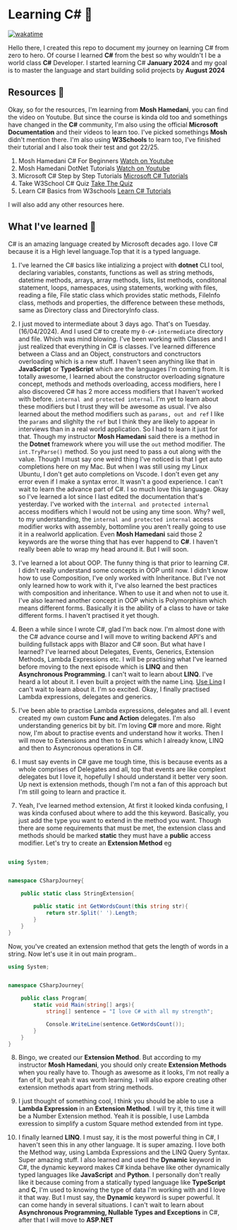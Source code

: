 # Learning C# 🚀

[![wakatime](https://wakatime.com/badge/user/1cf7c976-595a-4fc7-a7c4-324b43a74aca/project/018dbe09-ae67-4e81-8249-ffee6e8c43fd.svg)](https://wakatime.com/badge/user/1cf7c976-595a-4fc7-a7c4-324b43a74aca/project/018dbe09-ae67-4e81-8249-ffee6e8c43fd)

Hello there, I created this repo to document my journey on learning C# from zero to hero. Of course I learned **C#** from the best so why wouldn't I be a world class **C#** Developer. I started learning C# **January 2024** and my goal is to master the language and start building solid projects by **August 2024**

## Resources 👜

Okay, so for the resources, I'm learning from **Mosh Hamedani**, you can find the video on Youtube. But since the course is kinda old too and somethings have changed in the **C#** community, I'm also using the official **Microsoft Documentation** and their videos to learn too. I've picked somethings **Mosh** didn't mention there. I'm also using **W3Schools** to learn too, I've finished their tutorial and I also took their test and got 22/25.

1. Mosh Hamedani C# For Beginners [Watch on Youtube](https://www.youtube.com/watch?v=gfkTfcpWqAY&pp=ygUQbW9zaCBoYW1lZGFuaSBDIw%3D%3D)
2. Mosh Hamedani DotNet Tutorials [Watch on Youtube](https://www.youtube.com/watch?v=gfkTfcpWqAY&list=PLTjRvDozrdlz3_FPXwb6lX_HoGXa09Yef)
3. Microsoft C# Step by Step Tutorials [Microsoft C# Tutorials](https://learn.microsoft.com/en-us/dotnet/csharp/tour-of-csharp/)
4. Take W3School C# Quiz [Take The Quiz](https://www.w3schools.com/quiztest/quiztest.asp?qtest=CS)
5. Learn C# Basics from W3schools [Learn C# Tutorials](https://www.w3schools.com/cs/index.php)

I will also add any other resources here.

## What I've learned 🧠

C# is an amazing language created by Microsoft decades ago. I love C# because it is a High level language.Top that it is a typed language.

1. I've learned the C# basics like intializing a project with **dotnet** CLI tool, declaring variables, constants, functions as well as string methods, datetime methods, arrays, array methods, lists, list methods, conditonal statement, loops, namespaces, using statements, working with files, reading a file, File static class which provides static methods, FileInfo class, methods and properties, the difference between these methods, same as Directory class and DirectoryInfo class.

2. I just moved to intermediate about 3 days ago. That's on Tuesday. (16/04/2024). And I used C# to create my `0-c#-intermediate` directory and file. Which was mind blowing. I've been working with Classes and I just realized that everything in C# is classes. I've learned difference between a Class and an Object, constructors and conctructors overloading which is a new stuff. I haven't seen anything like that in **JavaScript** or **TypeScript** which are the languages I'm coming from. It is totally awesome, I learned about the constructor overloading signature concept, methods and methods overloading, access modifiers, here I also discovered C# has 2 more access modifiers that I haven't worked with before. `internal and protected internal`. I'm yet to learn about these modifiers but I trust they will be awesome as usual. I've also learned about the method modifiers such as `params, out and ref` I like the `params` and slighlty the `ref` but I think they are likely to appear in interviews than in a real world application. So I had to learn it just for that. Though my instructor **Mosh Hamedani** said there is a method in the **Dotnet** framework where you will use the `out` method modifier. The `int.TryParse()` method. So you just need to pass a out along with the value. Though I must say one weird thing I've noticed is that I get auto completions here on my Mac. But when I was still using my Linux Ubuntu, I don't get auto completions on Vscode. I don't even get any error even if I make a syntax error. It wasn't a good experience. I can't wait to learn the advance part of C#. I so much love this language. Okay so I've learned a lot since I last edited the documentation that's yesterday. I've worked with the `internal and protected internal` access modifiers which I would not be using any time soon. Why? well, to my understanding, the `internal and protected internal` access modifier works with assembly, bottomline you aren't really going to use it in a realworld application. Even **Mosh Hamedani** said those 2 keywords are the worse thing that has ever happend to **C#**. I haven't really been able to wrap my head around it. But I will soon.

3. I've learned a lot about OOP. The funny thing is that prior to learning C#. I didn't really understand some concepts in OOP until now. I didn't know how to use Composition, I've only worked with Inheritance. But I've not only learned how to work with it, I've also learned the best practices with composition and inheritance. When to use it and when not to use it. I've also learned another concept in OOP which is Polymorphism which means different forms. Basically it is the ability of a class to have or take different forms. I haven't practised it yet though.

4. Been a while since I wrote C#, glad I'm back now. I'm almost done with the C# advance course and I will move to writing backend API's and building fullstack apps with Blazor and C# soon. But what have I learned? I've learned about Delegates, Events, Generics, Extension Methods, Lambda Expressions etc. I will be practising what I've learned before moving to the next episode which is **LINQ** and then **Asynchronous Programming**. I can't wait to learn about **LINQ**. I've heard a lot about it. I even built a project with the name Linq. [Use Linq](https://uselinq.vercel.app) I can't wait to learn about it. I'm so excited. Okay, I finally practised Lambda expressions, delegates and generics.

5. I've been able to practise Lambda expressions, delegates and all. I event created my own custom **Func and Action** delegates. I'm also understanding generics bit by bit. I'm loving **C#** more and more. Right now, I'm about to practise events and understand how it works. Then I will move to Extensions and then to Enums which I already know, LINQ and then to Asyncronous operations in C#.

6. I must say events in C# gave me tough time, this is because events as a whole comprises of Delegates and all, top that events are like complext delegates but I love it, hopefully I should understand it better very soon. Up next is extension methods, though I'm not a fan of this approach but I'm still going to learn and practice it.

7. Yeah, I've learned method extension, At first it looked kinda confusing, I was kinda confused about where to add the this keyword. Basically, you just add the type you want to extend in the method you want. Though there are some requirements that must be met, the extension class and methods should be marked **static** they must have a **public** access modifier. Let's try to create an **Extension Method** eg

```csharp

using System;


namespace CSharpJourney{

    public static class StringExtension{

        public static int GetWordsCount(this string str){
            return str.Split(' ').Length;
        }
    }
}

```

Now, you've created an extension method that gets the length of words in a string. Now let's use it in out main program..

```csharp
using System;


namespace CSharpJourney{

    public class Program{
        static void Main(string[] args){
            string[] sentence = "I love C# with all my strength";

            Console.WriteLine(sentence.GetWordsCount());
        }
    }
}
```

8. Bingo, we created our **Extension Method**. But according to my instructor **Mosh Hamedani**, you should only create **Extension Methods** when you really have to. Though as awesome as it looks, I'm not really a fan of it, but yeah it was worth learning. I will also expore creating other extension methods apart from string methods.

9. I just thought of something cool, I think you should be able to use a **Lambda Expression** in an **Extension Method**. I will try it, this time it will be a Number Extension method. Yeah it is possible, I use Lambda exression to simplify a custom Square method extended from int type.

10. I finally learned **LINQ**. I must say, it is the most powerful thing in C#, I haven't seen this in any other language. It is super amazing. I love both the Method way, using Lambda Expressions and the LINQ Query Syntax. Super amazing stuff. I also learned and used the **Dynamic** keyword in C#, the dynamic keyword makes C# kinda behave like other dynamically typed languages like **JavaScript** and **Python**. I personally don't really like it because coming from a statically typed language like **TypeScript** and **C**, I'm used to knowing the type of data I'm working with and I love it that way. But I must say, the **Dynamic** keyword is super powerful. It can come handy in several situations. I can't wait to learn about **Asynchronous Programming, Nullable Types and Exceptions** in C#, after that I will move to **ASP.NET**

